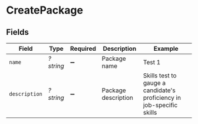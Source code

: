# CreatePackage


## Fields

| Field                                                                 | Type                                                                  | Required                                                              | Description                                                           | Example                                                               |
| --------------------------------------------------------------------- | --------------------------------------------------------------------- | --------------------------------------------------------------------- | --------------------------------------------------------------------- | --------------------------------------------------------------------- |
| `name`                                                                | *?string*                                                             | :heavy_minus_sign:                                                    | Package name                                                          | Test 1                                                                |
| `description`                                                         | *?string*                                                             | :heavy_minus_sign:                                                    | Package description                                                   | Skills test to gauge a candidate's proficiency in job-specific skills |